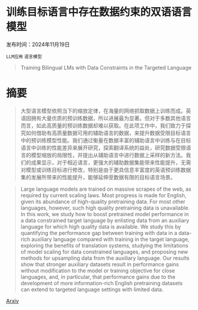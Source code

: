 # 训练目标语言中存在数据约束的双语语言模型

发布时间：2024年11月19日

`LLM应用` `语言模型`

> Training Bilingual LMs with Data Constraints in the Targeted Language

# 摘要

> 大型语言模型依照当下的缩放定律，在海量的网络抓取数据上训练而成。英语因拥有大量优质的预训练数据，所以进展最为显著。但对于多数其他语言而言，如此高质量的预训练数据却难以获取。在此项工作中，我们致力于探究如何借助有高质量数据可用的辅助语言的数据，来提升数据受限目标语言中的预训练模型性能。我们通过衡量在数据丰富的辅助语言中训练与在目标语言中训练的性能差异来展开研究，探索翻译系统的益处，研究数据受限语言的模型缩放的局限性，并提出从辅助语言中进行数据上采样的新方法。我们的成果显示，对于相近语言，更强大的辅助数据集能带来性能提升，无需对模型或训练目标进行修改，特别是由于更具信息丰富度的英语预训练数据集的发展所带来的性能提升，能够延伸至数据有限的目标语言场景。

> Large language models are trained on massive scrapes of the web, as required by current scaling laws. Most progress is made for English, given its abundance of high-quality pretraining data. For most other languages, however, such high quality pretraining data is unavailable. In this work, we study how to boost pretrained model performance in a data constrained target language by enlisting data from an auxiliary language for which high quality data is available. We study this by quantifying the performance gap between training with data in a data-rich auxiliary language compared with training in the target language, exploring the benefits of translation systems, studying the limitations of model scaling for data constrained languages, and proposing new methods for upsampling data from the auxiliary language. Our results show that stronger auxiliary datasets result in performance gains without modification to the model or training objective for close languages, and, in particular, that performance gains due to the development of more information-rich English pretraining datasets can extend to targeted language settings with limited data.

[Arxiv](https://arxiv.org/abs/2411.12986)